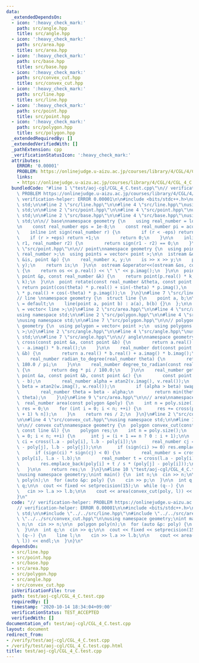 ```yaml
---
data:
  _extendedDependsOn:
  - icon: ':heavy_check_mark:'
    path: src/angle.hpp
    title: src/angle.hpp
  - icon: ':heavy_check_mark:'
    path: src/area.hpp
    title: src/area.hpp
  - icon: ':heavy_check_mark:'
    path: src/base.hpp
    title: src/base.hpp
  - icon: ':heavy_check_mark:'
    path: src/convex_cut.hpp
    title: src/convex_cut.hpp
  - icon: ':heavy_check_mark:'
    path: src/line.hpp
    title: src/line.hpp
  - icon: ':heavy_check_mark:'
    path: src/point.hpp
    title: src/point.hpp
  - icon: ':heavy_check_mark:'
    path: src/polygon.hpp
    title: src/polygon.hpp
  _extendedRequiredBy: []
  _extendedVerifiedWith: []
  _pathExtension: cpp
  _verificationStatusIcon: ':heavy_check_mark:'
  attributes:
    ERROR: '0.00001'
    PROBLEM: https://onlinejudge.u-aizu.ac.jp/courses/library/4/CGL/4/CGL_4_C
    links:
    - https://onlinejudge.u-aizu.ac.jp/courses/library/4/CGL/4/CGL_4_C
  bundledCode: "#line 1 \"test/aoj-cgl/CGL_4_C.test.cpp\"\n// verification-helper:\
    \ PROBLEM https://onlinejudge.u-aizu.ac.jp/courses/library/4/CGL/4/CGL_4_C\n//\
    \ verification-helper: ERROR 0.00001\n\n#include <bits/stdc++.h>\nusing namespace\
    \ std;\n\n#line 2 \"src/line.hpp\"\n\n#line 4 \"src/line.hpp\"\nusing namespace\
    \ std;\n\n#line 2 \"src/point.hpp\"\n\n#line 4 \"src/point.hpp\"\nusing namespace\
    \ std;\n\n#line 2 \"src/base.hpp\"\n\n#line 4 \"src/base.hpp\"\nusing namespace\
    \ std;\n\n// base\nnamespace geometry {\n    using real_number = long double;\n\
    \n    const real_number eps = 1e-8;\n    const real_number pi = acos(-1);\n\n\
    \    inline int sign(real_number r) {\n        if (r < -eps) return -1;\n    \
    \    if (r > +eps) return +1;\n        return 0;\n    }\n\n    inline bool is_equal(real_number\
    \ r1, real_number r2) {\n        return sign(r1 - r2) == 0;\n    }\n}\n#line 7\
    \ \"src/point.hpp\"\n\n// point\nnamespace geometry {\n  using point = complex<\
    \ real_number >;\n  using points = vector< point >;\n\n  istream &operator>>(istream\
    \ &is, point &p) {\n    real_number x, y;\n    is >> x >> y;\n    p = point(x,\
    \ y);\n    return is;\n  }\n\n  ostream &operator<<(ostream &os, const point &p)\
    \ {\n    return os << p.real() << \" \" << p.imag();\n  }\n\n  point operator*(const\
    \ point &p, const real_number &k) {\n    return point(p.real() * k, p.imag() *\
    \ k);\n  }\n\n  point rotate(const real_number &theta, const point &p) {\n   \
    \ return point(cos(theta) * p.real() + sin(-theta) * p.imag(),\n        sin(theta)\
    \ * p.real() + cos(-theta) * p.imag());\n  }\n}\n#line 7 \"src/line.hpp\"\n\n\
    // line \nnamespace geometry {\n  struct line {\n    point a, b;\n\n    line()\
    \ = default;\n    line(point a, point b) : a(a), b(b) {}\n  };\n\n  using lines\
    \ = vector< line >;\n}\n#line 2 \"src/area.hpp\"\n\n#line 4 \"src/area.hpp\"\n\
    using namespace std;\n\n#line 2 \"src/polygon.hpp\"\n\n#line 4 \"src/polygon.hpp\"\
    \nusing namespace std;\n\n#line 7 \"src/polygon.hpp\"\n\n// polygon\nnamespace\
    \ geometry {\n  using polygon = vector< point >;\n  using polygons = vector< polygon\
    \ >;\n}\n#line 2 \"src/angle.hpp\"\n\n#line 4 \"src/angle.hpp\"\nusing namespace\
    \ std;\n\n#line 7 \"src/angle.hpp\"\n\n// angle\nnamespace geometry {\n    real_number\
    \ cross(const point &a, const point &b) {\n        return a.real() * b.imag()\
    \ - a.imag() * b.real();\n    }\n\n    real_number dot(const point &a, const point\
    \ &b) {\n        return a.real() * b.real() + a.imag() * b.imag();\n    }\n\n\
    \    real_number radian_to_degree(real_number theta) {\n        return theta *\
    \ 180.0 / pi;\n    }\n\n    real_number degree_to_radian(const real_number deg)\
    \ {\n        return deg * pi / 180.0;\n    }\n\n    real_number get_smaller_angle(const\
    \ point &a, const point &b, const point &c) {\n        const point v(b - a), w(c\
    \ - b);\n        real_number alpha = atan2(v.imag(), v.real());\n        real_number\
    \ beta = atan2(w.imag(), w.real());\n        if (alpha > beta) swap(alpha, beta);\n\
    \        real_number theta = beta - alpha;\n        return min(theta, 2 * pi -\
    \ theta);\n    }\n}\n#line 9 \"src/area.hpp\"\n\n// area\nnamespace geometry {\n\
    \  real_number area(const polygon &poly) {\n    int n = poly.size();\n    real_number\
    \ res = 0;\n    for (int i = 0; i < n; ++i) {\n      res += cross(poly[i], poly[(i\
    \ + 1) % n]);\n    }\n    return res / 2;\n  }\n}\n#line 2 \"src/convex_cut.hpp\"\
    \n\n#line 4 \"src/convex_cut.hpp\"\nusing namespace std;\n\n#line 10 \"src/convex_cut.hpp\"\
    \n\n// convex cut\nnamespace geometry {\n  polygon convex_cut(const polygon &poly,\
    \ const line &l) {\n    polygon res;\n    int n = poly.size();\n    for (int i\
    \ = 0; i < n; ++i) {\n      int j = (i + 1 == n ? 0 : i + 1);\n\n      real_number\
    \ ci = cross(l.a - poly[i], l.b - poly[i]);\n      real_number cj = cross(l.a\
    \ - poly[j], l.b - poly[j]);\n\n      if (sign(ci) >= 0) res.emplace_back(poly[i]);\n\
    \      if (sign(ci) * sign(cj) < 0) {\n        real_number s = cross(poly[j] -\
    \ poly[i], l.a - l.b);\n        real_number t = cross(l.a - poly[i], l.a - l.b);\n\
    \        res.emplace_back(poly[i] + t / s * (poly[j] - poly[i]));\n      }\n \
    \   }\n\n    return res;\n  }\n}\n#line 10 \"test/aoj-cgl/CGL_4_C.test.cpp\"\n\
    \nusing namespace geometry;\nint main() {\n  int n;\n  cin >> n;\n\n  polygon\
    \ poly(n);\n  for (auto &p: poly) {\n    cin >> p;\n  }\n\n  int q;\n  cin >>\
    \ q;\n\n  cout << fixed << setprecision(15);\n  while (q--) {\n    line l;\n \
    \   cin >> l.a >> l.b;\n\n    cout << area(convex_cut(poly, l)) << endl;\n  }\n\
    }\n"
  code: "// verification-helper: PROBLEM https://onlinejudge.u-aizu.ac.jp/courses/library/4/CGL/4/CGL_4_C\n\
    // verification-helper: ERROR 0.00001\n\n#include <bits/stdc++.h>\nusing namespace\
    \ std;\n\n#include \"../../src/line.hpp\"\n#include \"../../src/area.hpp\"\n#include\
    \ \"../../src/convex_cut.hpp\"\n\nusing namespace geometry;\nint main() {\n  int\
    \ n;\n  cin >> n;\n\n  polygon poly(n);\n  for (auto &p: poly) {\n    cin >> p;\n\
    \  }\n\n  int q;\n  cin >> q;\n\n  cout << fixed << setprecision(15);\n  while\
    \ (q--) {\n    line l;\n    cin >> l.a >> l.b;\n\n    cout << area(convex_cut(poly,\
    \ l)) << endl;\n  }\n}\n"
  dependsOn:
  - src/line.hpp
  - src/point.hpp
  - src/base.hpp
  - src/area.hpp
  - src/polygon.hpp
  - src/angle.hpp
  - src/convex_cut.hpp
  isVerificationFile: true
  path: test/aoj-cgl/CGL_4_C.test.cpp
  requiredBy: []
  timestamp: '2020-10-14 18:34:04+09:00'
  verificationStatus: TEST_ACCEPTED
  verifiedWith: []
documentation_of: test/aoj-cgl/CGL_4_C.test.cpp
layout: document
redirect_from:
- /verify/test/aoj-cgl/CGL_4_C.test.cpp
- /verify/test/aoj-cgl/CGL_4_C.test.cpp.html
title: test/aoj-cgl/CGL_4_C.test.cpp
---
```

